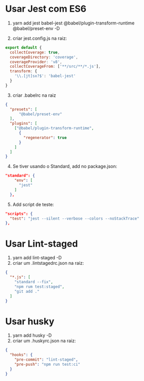 # Usar Jest com ES6

1. yarn add jest babel-jest @babel/plugin-transform-runtime @babel/preset-env -D

2. criar jest.config.js na raiz:

``` js
export default {
  collectCoverage: true,
  coverageDirectory: 'coverage',
  coverageProvider: 'v8',
  collectCoverageFrom: ['**/src/**/*.js'],
  transform: {
    '\\.[jt]sx?$': 'babel-jest'
  }
}
```

3. criar .babelrc na raiz

``` json
{
  "presets": [
      "@babel/preset-env"
  ],
  "plugins": [
    ["@babel/plugin-transform-runtime",
      {
        "regenerator": true
      }
    ]
  ]
}
```

4. Se tiver usando o Standard, add no package.json:

``` json
"standard": {
    "env": [
      "jest"
    ]
  },
```

5. Add script de teste:

``` json
"scripts": {
  "test": "jest --silent --verbose --colors --noStackTrace"
},
```

# Usar Lint-staged

1. yarn add lint-staged -D
2. criar um .lintstagedrc.json na raiz:

``` json
{
  "*.js": [
    "standard --fix",
    "npm rum test:staged",
    "git add ."
  ]
}
```

# Usar husky

1. yarn add husky -D
2. criar um .huskyrc.json na raiz:

``` json
{
  "hooks": {
    "pre-commit": "lint-staged",
    "pre-push": "npm run test:ci"
  }
}
```